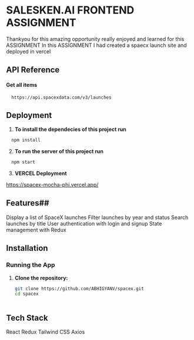 
# SALESKEN.AI FRONTEND ASSIGNMENT

Thankyou for this amazing opportunity really enjoyed and learned for this ASSIGNMENT
In this ASSIGNMENT I had created a spaecx launch site and deployed in vercel


## API Reference

#### Get all items

```http
  https://api.spacexdata.com/v3/launches
```


## Deployment

1. **To install the dependecies of this project run**

```bash
  npm install
```
2. **To run the server of this project run**

```bash
  npm start
  ```

3. **VERCEL Deployment**

https://spacex-mocha-phi.vercel.app/


## Features##

Display a list of SpaceX launches
Filter launches by year and status
Search launches by title
User authentication with login and signup
State management with Redux

## Installation

### Running the App

1. **Clone the repository:**
   ```sh
   git clone https://github.com/ABHIGYANV/spacex.git
   cd spacex
    
## Tech Stack

React
Redux
Tailwind CSS
Axios
